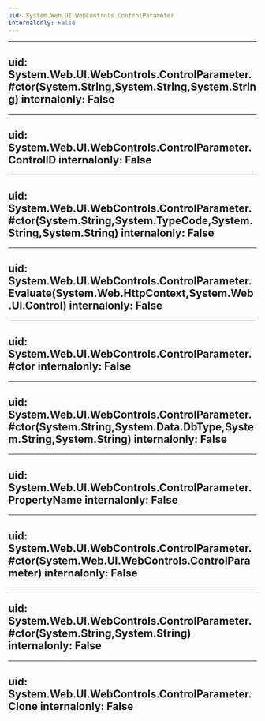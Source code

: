 ```yaml
---
uid: System.Web.UI.WebControls.ControlParameter
internalonly: False
---
```


---
uid: System.Web.UI.WebControls.ControlParameter.#ctor(System.String,System.String,System.String)
internalonly: False
---

---
uid: System.Web.UI.WebControls.ControlParameter.ControlID
internalonly: False
---

---
uid: System.Web.UI.WebControls.ControlParameter.#ctor(System.String,System.TypeCode,System.String,System.String)
internalonly: False
---

---
uid: System.Web.UI.WebControls.ControlParameter.Evaluate(System.Web.HttpContext,System.Web.UI.Control)
internalonly: False
---

---
uid: System.Web.UI.WebControls.ControlParameter.#ctor
internalonly: False
---

---
uid: System.Web.UI.WebControls.ControlParameter.#ctor(System.String,System.Data.DbType,System.String,System.String)
internalonly: False
---

---
uid: System.Web.UI.WebControls.ControlParameter.PropertyName
internalonly: False
---

---
uid: System.Web.UI.WebControls.ControlParameter.#ctor(System.Web.UI.WebControls.ControlParameter)
internalonly: False
---

---
uid: System.Web.UI.WebControls.ControlParameter.#ctor(System.String,System.String)
internalonly: False
---

---
uid: System.Web.UI.WebControls.ControlParameter.Clone
internalonly: False
---
